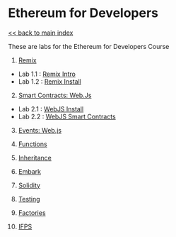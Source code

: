 # Ethereum for Developers

[<< back to main index](../README.md)

These are labs for the Ethereum for Developers Course

1. [Remix](./01-overview/)

* Lab 1.1 : [Remix Intro](./01-overview/01-overview/1.1-remix-intro.md)
* Lab 1.2 : [Remix Install](./01-overview/1.2-remix-install.md)

2. [Smart Contracts: Web.Js](./02-scontracts-web3js/)

* Lab 2.1 : [WebJS Install](./02-scontracts-webjs/2.1-install-web3js.md)
* Lab 2.2 : [WebJS Smart Contracts](./02-scontracts-webjs/2.2-web3js-smart-contracts.md)

3. [Events: Web.js](./03-events-webjs/)

4. [Functions](./04-functions/)

5. [Inheritance](./05-inheritance/)

6. [Embark](./06-embark/)

7. [Solidity](./07-solidity/)

8. [Testing](./08-testing/)

9. [Factories](./09-factories/)

10. [IFPS](./10-ifps/)


